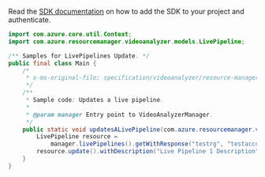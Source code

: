 Read the [SDK documentation](https://github.com/Azure/azure-sdk-for-java/blob/azure-resourcemanager-videoanalyzer_1.0.0-beta.3/sdk/videoanalyzer/azure-resourcemanager-videoanalyzer/README.md) on how to add the SDK to your project and authenticate.

```java
import com.azure.core.util.Context;
import com.azure.resourcemanager.videoanalyzer.models.LivePipeline;

/** Samples for LivePipelines Update. */
public final class Main {
    /*
     * x-ms-original-file: specification/videoanalyzer/resource-manager/Microsoft.Media/preview/2021-11-01-preview/examples/live-pipeline-patch.json
     */
    /**
     * Sample code: Updates a live pipeline.
     *
     * @param manager Entry point to VideoAnalyzerManager.
     */
    public static void updatesALivePipeline(com.azure.resourcemanager.videoanalyzer.VideoAnalyzerManager manager) {
        LivePipeline resource =
            manager.livePipelines().getWithResponse("testrg", "testaccount2", "livePipeline1", Context.NONE).getValue();
        resource.update().withDescription("Live Pipeline 1 Description").apply();
    }
}
```
